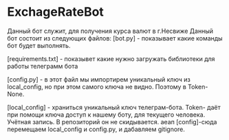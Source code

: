 # ExchageRateBot
Данный бот служит, для получения курса валют в г.Несвиже
Данный бот состоит из следующих файлов:
[bot.py] - показывает какие команды бот будет выполнять.

[requirements.txt] - показывет какие нужно загружать библиотеки для работы 
телеграмм бота

[config.py] - в этот файл мы импортирем уникальный ключ из local_config, но
при этом самого ключа не видно. Поэтому в Token- None.

[local_config] - храниться уникальный ключ телеграм-бота.
Token- даёт при помощи ключа доступ
к нашему боту, для текущего человека. Учётная запись. В репозиторий он не
скидывается.
аеап
[config]-сюда перемещаем local_config и config.py, и дабавляем
gitignore.
